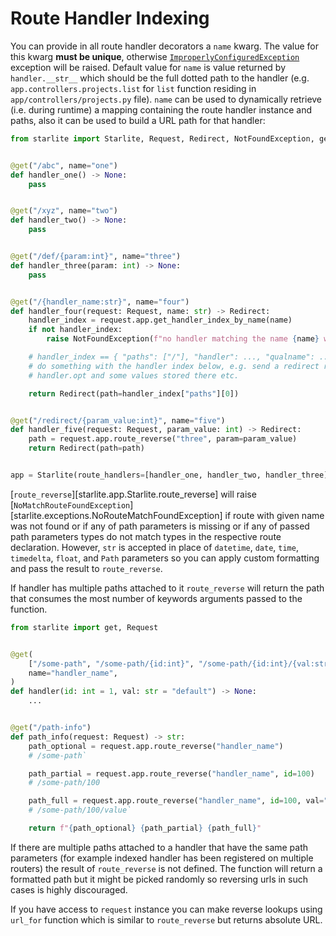 # Route Handler Indexing

You can provide in all route handler decorators a `name` kwarg. The value for this kwarg **must be unique**, otherwise
[`ImproperlyConfiguredException`](starlite.exceptions.ImproperlyConfiguredException) exception will be raised. Default
value for `name` is value returned by `handler.__str__` which should be the full dotted path to the handler
(e.g. `app.controllers.projects.list` for `list` function residing in `app/controllers/projects.py` file). `name` can
be used to dynamically retrieve (i.e. during runtime) a mapping containing the route handler instance and paths, also
it can be used to build a URL path for that handler:

```python
from starlite import Starlite, Request, Redirect, NotFoundException, get


@get("/abc", name="one")
def handler_one() -> None:
    pass


@get("/xyz", name="two")
def handler_two() -> None:
    pass


@get("/def/{param:int}", name="three")
def handler_three(param: int) -> None:
    pass


@get("/{handler_name:str}", name="four")
def handler_four(request: Request, name: str) -> Redirect:
    handler_index = request.app.get_handler_index_by_name(name)
    if not handler_index:
        raise NotFoundException(f"no handler matching the name {name} was found")

    # handler_index == { "paths": ["/"], "handler": ..., "qualname": ... }
    # do something with the handler index below, e.g. send a redirect response to the handler, or access
    # handler.opt and some values stored there etc.

    return Redirect(path=handler_index["paths"][0])


@get("/redirect/{param_value:int}", name="five")
def handler_five(request: Request, param_value: int) -> Redirect:
    path = request.app.route_reverse("three", param=param_value)
    return Redirect(path=path)


app = Starlite(route_handlers=[handler_one, handler_two, handler_three])
```

[`route_reverse`][starlite.app.Starlite.route_reverse] will raise
[`NoMatchRouteFoundException`][starlite.exceptions.NoRouteMatchFoundException] if route with given name was not found
or if any of path parameters is missing or if any of passed path parameters types do not match types in the respective
route declaration. However, `str` is accepted in place of `datetime`, `date`, `time`, `timedelta`, `float`, and `Path`
parameters so you can apply custom formatting and pass the result to `route_reverse`.

If handler has multiple paths attached to it `route_reverse` will return the path that consumes the most number of
keywords arguments passed to the function.

```python
from starlite import get, Request


@get(
    ["/some-path", "/some-path/{id:int}", "/some-path/{id:int}/{val:str}"],
    name="handler_name",
)
def handler(id: int = 1, val: str = "default") -> None:
    ...


@get("/path-info")
def path_info(request: Request) -> str:
    path_optional = request.app.route_reverse("handler_name")
    # /some-path`

    path_partial = request.app.route_reverse("handler_name", id=100)
    # /some-path/100

    path_full = request.app.route_reverse("handler_name", id=100, val="value")
    # /some-path/100/value`

    return f"{path_optional} {path_partial} {path_full}"
```

If there are multiple paths attached to a handler that have the same path parameters (for example indexed handler
has been registered on multiple routers) the result of `route_reverse` is not defined.
The function will return a formatted path but it might be picked randomly so reversing urls in such cases is highly
discouraged.

If you have access to `request` instance you can make reverse lookups using `url_for` function which is similar to
`route_reverse` but returns absolute URL.
